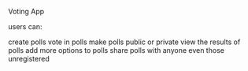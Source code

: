 Voting App

users can:

create polls
vote in polls
make polls public or private
view the results of polls
add more options to polls
share polls with anyone even those unregistered